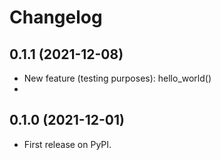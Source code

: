 # Changelog

## 0.1.1 (2021-12-08)

* New feature (testing purposes): hello_world()
*
## 0.1.0 (2021-12-01)

* First release on PyPI.

